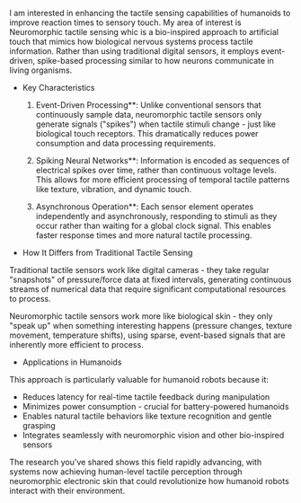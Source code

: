 I am interested in enhancing the tactile sensing capabilities of humanoids to improve reaction times to sensory touch. My area of interest is Neuromorphic tactile sensing whic is a bio-inspired approach to
artificial touch that mimics how biological nervous systems process tactile information. Rather than using traditional digital sensors, it employs event-driven, spike-based processing similar to how neurons 
communicate in living organisms.

- Key Characteristics

   1) Event-Driven Processing**: Unlike conventional sensors that continuously sample data, neuromorphic tactile sensors only generate signals ("spikes") when tactile stimuli change - just like biological touch receptors. This dramatically reduces power consumption and data processing requirements.

   2) Spiking Neural Networks**: Information is encoded as sequences of electrical spikes over time, rather than continuous voltage levels. This allows for more efficient processing of temporal tactile patterns like texture, vibration, and dynamic touch.

   3) Asynchronous Operation**: Each sensor element operates independently and asynchronously, responding to stimuli as they occur rather than waiting for a global clock signal. This enables faster response times and more natural tactile processing.

- How It Differs from Traditional Tactile Sensing

Traditional tactile sensors work like digital cameras - they take regular "snapshots" of pressure/force data at fixed intervals, generating continuous streams of numerical data that require significant computational resources to process.

Neuromorphic tactile sensors work more like biological skin - they only "speak up" when something interesting happens (pressure changes, texture movement, temperature shifts), using sparse, event-based signals that are inherently more efficient to process.

- Applications in Humanoids

This approach is particularly valuable for humanoid robots because it:
- Reduces latency for real-time tactile feedback during manipulation
- Minimizes power consumption  - crucial for battery-powered humanoids
- Enables natural tactile behaviors like texture recognition and gentle grasping
- Integrates seamlessly with neuromorphic vision and other bio-inspired sensors

The research you've shared shows this field rapidly advancing, with systems now achieving human-level tactile perception through neuromorphic electronic skin that could revolutionize how humanoid robots 
interact with their environment.
